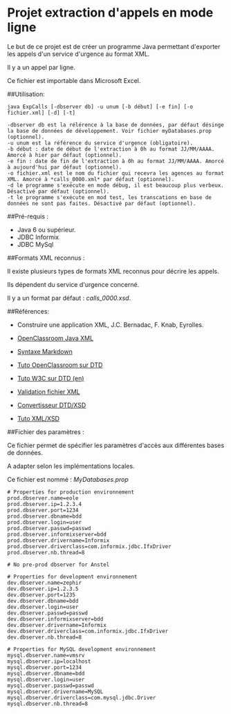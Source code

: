 # Projet extraction d'appels en mode ligne

Le but de ce projet est de créer un programme Java permettant d'exporter les appels d'un service d'urgence au format XML.

Il y a un appel par ligne.

Ce fichier est importable dans Microsoft Excel.

##Utilisation:
```
java ExpCalls [-dbserver db] -u unum [-b début] [-e fin] [-o fichier.xml] [-d] [-t] 

-dbserver db est la rélérence à la base de données, par défaut désinge la base de données de développement. Voir fichier myDatabases.prop (optionnel).
-u unum est la référence du service d'urgence (obligatoire).
-b début : date de début de l'extraction à 0h au format JJ/MM/AAAA. Amorcé à hier par défaut (optionnel).
-e fin : date de fin de l'extraction à 0h au format JJ/MM/AAAA. Amorcé à aujourd'hui par défaut (optionnel).
-o fichier.xml est le nom du fichier qui recevra les agences au format XML. Amorcé à *calls_0000.xml* par défaut (optionnel).
-d le programme s'exécute en mode débug, il est beaucoup plus verbeux. Désactivé par défaut (optionnel).
-t le programme s'exécute en mod test, les transcations en base de données ne sont pas faites. Désactivé par défaut (optionnel).
```

##Pré-requis :
- Java 6 ou supérieur.
- JDBC Informix
- JDBC MySql

##Formats XML reconnus :

Il existe plusieurs types de formats XML reconnus pour décrire les appels. 

Ils dépendent du service d'urgence concerné.

Il y a un format par défaut : *calls_0000.xsd*.

##Références:

- Construire une application XML, J.C. Bernadac, F. Knab, Eyrolles.

- [OpenClassroom Java XML](https://openclassrooms.com/courses/structurez-vos-donnees-avec-xml/dom-exemple-d-utilisation-en-java)
- [Syntaxe Markdown](https://github.com/adam-p/markdown-here/wiki/Markdown-Cheatsheet)
- [Tuto OpenClassroom sur DTD](https://openclassrooms.com/courses/structurez-vos-donnees-avec-xml/introduction-aux-definitions-et-aux-dtd)
- [Tuto W3C sur DTD (en)](https://www.google.fr/url?sa=t&rct=j&q=&esrc=s&source=web&cd=1&cad=rja&uact=8&sqi=2&ved=0ahUKEwiDrurll-fMAhWHBsAKHYdzAegQFggfMAA&url=http%3A%2F%2Fwww.w3schools.com%2Fxml%2Fxml_dtd_intro.asp&usg=AFQjCNGCt7X2oRyUSkTES1aXf8GljqhekA&bvm=bv.122448493,d.ZGg)
- [Validation fichier XML](http://www.xmlvalidation.com/)
- [Convertisseur DTD/XSD](http://www.freeformatter.com/xsd-generator.html)
- [Tuto XML/XSD](http://www.codeguru.com/java/article.php/c13529/XSD-Tutorial-XML-Schemas-For-Beginners.htm)

##Fichier des paramètres : 

Ce fichier permet de spécifier les paramètres d'accès aux différentes bases de données.

A adapter selon les implémentations locales.

Ce fichier est nommé : *MyDatabases.prop*
```
# Properties for production environnement
prod.dbserver.name=eole
prod.dbserver.ip=1.2.3.4
prod.dbserver.port=1234
prod.dbserver.dbname=bdd
prod.dbserver.login=user
prod.dbserver.passwd=passwd
prod.dbserver.informixserver=bdd
prod.dbserver.drivername=Informix
prod.dbserver.driverclass=com.informix.jdbc.IfxDriver
prod.dbserver.nb.thread=8

# No pre-prod dbserver for Anstel

# Properties for development environnement
dev.dbserver.name=zephir
dev.dbserver.ip=1.2.3.5
dev.dbserver.port=1235
dev.dbserver.dbname=bdd
dev.dbserver.login=user
dev.dbserver.passwd=passwd
dev.dbserver.informixserver=bdd
dev.dbserver.drivername=Informix
dev.dbserver.driverclass=com.informix.jdbc.IfxDriver
dev.dbserver.nb.thread=8

# Properties for MySQL development environnement
mysql.dbserver.name=vmsrv
mysql.dbserver.ip=localhost
mysql.dbserver.port=1234
mysql.dbserver.dbname=bdd
mysql.dbserver.login=user
mysql.dbserver.passwd=passwd
mysql.dbserver.drivername=MySQL
mysql.dbserver.driverclass=com.mysql.jdbc.Driver
mysql.dbserver.nb.thread=8
```

